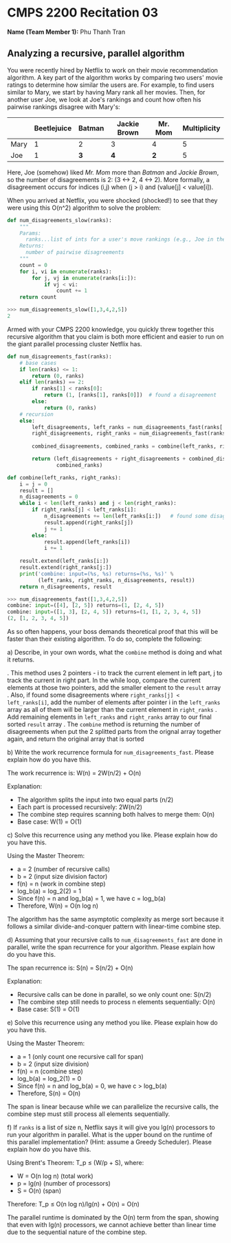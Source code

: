 # CMPS 2200  Recitation 03

**Name (Team Member 1):** Phu Thanh Tran


## Analyzing a recursive, parallel algorithm


You were recently hired by Netflix to work on their movie recommendation
algorithm. A key part of the algorithm works by comparing two users'
movie ratings to determine how similar the users are. For example, to
find users similar to Mary, we start by having Mary rank all her movies.
Then, for another user Joe, we look at Joe's rankings and count how
often his pairwise rankings disagree with Mary's:

|      | Beetlejuice | Batman | Jackie Brown | Mr. Mom | Multiplicity |
| ---- | ----------- | ------ | ------------ | ------- | ------------ |
| Mary | 1           | 2      | 3            | 4       | 5            |
| Joe  | 1           | **3**  | **4**        | **2**   | 5            |

Here, Joe (somehow) liked *Mr. Mom* more than *Batman* and *Jackie
Brown*, so the number of disagreements is 2:
(3 <->  2, 4 <-> 2). More formally, a
disagreement occurs for indices (i,j) when (j > i) and
(value[j] < value[i]).

When you arrived at Netflix, you were shocked (shocked!) to see that
they were using this O(n^2) algorithm to solve the problem:



``` python
def num_disagreements_slow(ranks):
    """
    Params:
      ranks...list of ints for a user's move rankings (e.g., Joe in the example above)
    Returns:
      number of pairwise disagreements
    """
    count = 0
    for i, vi in enumerate(ranks):
        for j, vj in enumerate(ranks[i:]):
            if vj < vi:
                count += 1
    return count
```

``` python 
>>> num_disagreements_slow([1,3,4,2,5])
2
```

Armed with your CMPS 2200 knowledge, you quickly threw together this
recursive algorithm that you claim is both more efficient and easier to
run on the giant parallel processing cluster Netflix has.

``` python
def num_disagreements_fast(ranks):
    # base cases
    if len(ranks) <= 1:
        return (0, ranks)
    elif len(ranks) == 2:
        if ranks[1] < ranks[0]:
            return (1, [ranks[1], ranks[0]])  # found a disagreement
        else:
            return (0, ranks)
    # recursion
    else:
        left_disagreements, left_ranks = num_disagreements_fast(ranks[:len(ranks)//2])
        right_disagreements, right_ranks = num_disagreements_fast(ranks[len(ranks)//2:])
        
        combined_disagreements, combined_ranks = combine(left_ranks, right_ranks)

        return (left_disagreements + right_disagreements + combined_disagreements,
                combined_ranks)

def combine(left_ranks, right_ranks):
    i = j = 0
    result = []
    n_disagreements = 0
    while i < len(left_ranks) and j < len(right_ranks):
        if right_ranks[j] < left_ranks[i]: 
            n_disagreements += len(left_ranks[i:])   # found some disagreements
            result.append(right_ranks[j])
            j += 1
        else:
            result.append(left_ranks[i])
            i += 1
    
    result.extend(left_ranks[i:])
    result.extend(right_ranks[j:])
    print('combine: input=(%s, %s) returns=(%s, %s)' % 
          (left_ranks, right_ranks, n_disagreements, result))
    return n_disagreements, result

```

```python
>>> num_disagreements_fast([1,3,4,2,5])
combine: input=([4], [2, 5]) returns=(1, [2, 4, 5])
combine: input=([1, 3], [2, 4, 5]) returns=(1, [1, 2, 3, 4, 5])
(2, [1, 2, 3, 4, 5])
```

As so often happens, your boss demands theoretical proof that this will
be faster than their existing algorithm. To do so, complete the
following:

a) Describe, in your own words, what the `combine` method is doing and
what it returns.

. This method uses 2 pointers - i to track the current element in left part, j to track the current in right part. In the while loop, compare the current elements at those two pointers, add the smaller element to the `result` array
. Also, if found some disagreements where `right_ranks[j] < left_ranks[i]`, add the number of elements after pointer i in the `left_ranks` array as all of them will be larger than the current element in `right_ranks`
.  Add remaining elements in `left_ranks` and `right_ranks` array to our final sorted `result` array
. The `combine` method is returning the number of disagreements when put the 2 splitted parts from the orignal array together again, and return the original array that is sorted

b) Write the work recurrence formula for `num_disagreements_fast`. Please explain how do you have this.

The work recurrence is: W(n) = 2W(n/2) + O(n)

Explanation:
- The algorithm splits the input into two equal parts (n/2)
- Each part is processed recursively: 2W(n/2)
- The combine step requires scanning both halves to merge them: O(n)
- Base case: W(1) = O(1)

c) Solve this recurrence using any method you like. Please explain how do you have this.

Using the Master Theorem:
- a = 2 (number of recursive calls)
- b = 2 (input size division factor)
- f(n) = n (work in combine step)
- log_b(a) = log_2(2) = 1
- Since f(n) = n and log_b(a) = 1, we have c = log_b(a)
- Therefore, W(n) = O(n log n)

The algorithm has the same asymptotic complexity as merge sort because it follows a similar divide-and-conquer pattern with linear-time combine step.

d) Assuming that your recursive calls to `num_disagreements_fast` are done in parallel, write the span recurrence for your algorithm. Please explain how do you have this.

The span recurrence is: S(n) = S(n/2) + O(n)

Explanation:
- Recursive calls can be done in parallel, so we only count one: S(n/2)
- The combine step still needs to process n elements sequentially: O(n)
- Base case: S(1) = O(1)

e) Solve this recurrence using any method you like. Please explain how do you have this.

Using the Master Theorem:
- a = 1 (only count one recursive call for span)
- b = 2 (input size division)
- f(n) = n (combine step)
- log_b(a) = log_2(1) = 0
- Since f(n) = n and log_b(a) = 0, we have c > log_b(a)
- Therefore, S(n) = O(n)

The span is linear because while we can parallelize the recursive calls, the combine step must still process all elements sequentially.

f) If `ranks` is a list of size n, Netflix says it will give you lg(n) processors to run your algorithm in parallel. What is the upper bound on the runtime of this parallel implementation? (Hint: assume a Greedy Scheduler). Please explain how do you have this.

Using Brent's Theorem:
T_p ≤ (W/p + S), where:
- W = O(n log n) (total work)
- p = lg(n) (number of processors)
- S = O(n) (span)

Therefore:
T_p ≤ O(n log n)/lg(n) + O(n) = O(n)

The parallel runtime is dominated by the O(n) term from the span, showing that even with lg(n) processors, we cannot achieve better than linear time due to the sequential nature of the combine step.


